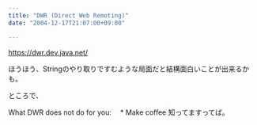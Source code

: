 ```yaml
---
title: "DWR (Direct Web Remoting)"
date: "2004-12-17T21:07:00+09:00"

---
```


<a href="https://dwr.dev.java.net/" rel="nofollow" target="_blank">https:/<wbr />/dwr.de<wbr />v.java.<wbr />net/</a>

ほうほう、Stringのやり取りですむような局面だと結構面白いことが出来るかも。

ところで、

What DWR does not do for you:
　* Make coffee
知ってますってば。
